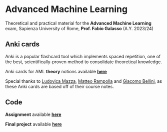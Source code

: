 # Advanced Machine Learning
Theoretical and practical material for the **Advanced Machine Learning** exam, Sapienza University of Rome, **Prof. Fabio Galasso** (A.Y. 2023/24)

## Anki cards

Anki is a popular flashcard tool which implements spaced repetition, one of the best, scientifically-proven method to consolidate theoretical knowledge.

Anki cards for AML **theory** notions available [**here**](https://drive.google.com/drive/folders/1ByYJFgZiJ5FzxY0x5AGYzukdw2IfRi4C?usp=sharing)

Special thanks to [Ludovica Mazza](https://github.com/ludomazza), [Matteo Rampolla](https://github.com/MRampo) and [Giacomo Bellini](https://github.com/GiacomoBelliniStudent), as these Anki cards are based off of their course notes. 

## Code

**Assignment** available [**here**](https://github.com/Astronauts-Making-Limoncello/AML_Homework)

**Final project** available [**here**](https://github.com/Astronauts-Making-Limoncello/Distillo-Ergo-Sum)

